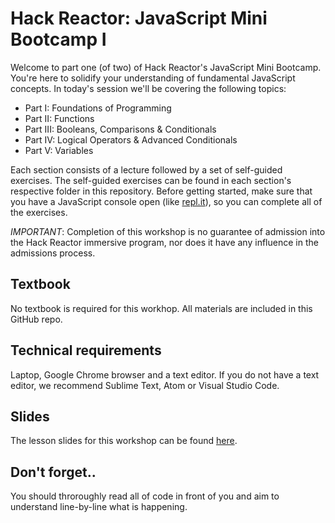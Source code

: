 # Hack Reactor: JavaScript Mini Bootcamp I

Welcome to part one (of two) of Hack Reactor's JavaScript Mini Bootcamp. You're here to solidify your understanding of fundamental JavaScript concepts. In today's session we'll be covering the following topics:

- Part I: Foundations of Programming
- Part II: Functions
- Part III: Booleans, Comparisons & Conditionals
- Part IV: Logical Operators & Advanced Conditionals
- Part V: Variables

Each section consists of a lecture followed by a set of self-guided exercises. The self-guided exercises can be found in each section's respective folder in this repository. Before getting started, make sure that you have a JavaScript console open (like <a href="http://www.repl.it/languages/javascript" target="_blank">repl.it</a>), so you can complete all of the exercises.

*IMPORTANT*: Completion of this workshop is no guarantee of admission into the Hack Reactor immersive program, nor does it have any influence in the admissions process.

## Textbook

No textbook is required for this workhop. All materials are included in this GitHub repo.

## Technical requirements

Laptop, Google Chrome browser and a text editor. If you do not have a text editor, we recommend Sublime Text, Atom or Visual Studio Code.

## Slides

The lesson slides for this workshop can be found [here](https://docs.google.com/presentation/d/e/2PACX-1vQgfKOpNno_Jn36n1OQm5f4-3VK1K1VJ0tFQNWISWWHlM3tXR0Wk6FNxtSHQlOOjbdqfCNcTV47ZEQ2/pub?start=false&loop=false&delayms=60000).

## Don't forget..
You should throroughly read all of code in front of you and aim to understand line-by-line what is happening.